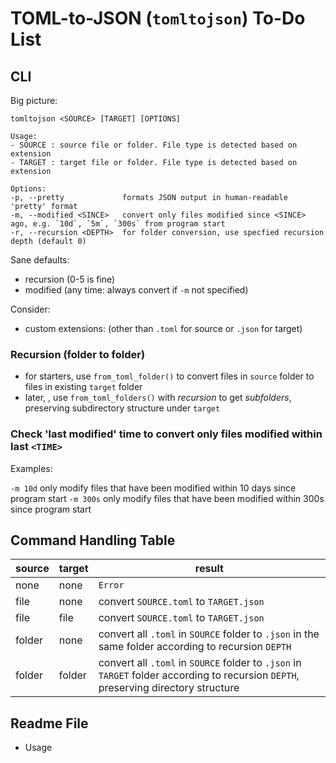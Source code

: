 # TOML-to-JSON (`tomltojson`) To-Do List

## CLI

Big picture:

```text
tomltojson <SOURCE> [TARGET] [OPTIONS]

Usage:
- SOURCE : source file or folder. File type is detected based on extension
- TARGET : target file or folder. File type is detected based on extension

Options:
-p, --pretty             formats JSON output in human-readable 'pretty' format
-m, --modified <SINCE>   convert only files modified since <SINCE> ago, e.g. `10d`, `5m`, `300s` from program start
-r, --recursion <DEPTH>  for folder conversion, use specfied recursion depth (default 0)
```

Sane defaults:

- recursion (0-5 is fine)
- modified (any time: always convert if `-m` not specified)

Consider:

- custom extensions: (other than `.toml` for source or `.json` for target)

### Recursion (folder to folder)

- for starters, use `from_toml_folder()` to convert files in `source` folder to files in existing `target` folder
- later, , use `from_toml_folders()` with _recursion_ to get _subfolders_, preserving subdirectory structure under `target`

### Check 'last modified' time to convert only files modified within last `<TIME>`

Examples:

`-m 10d`  only modify files that have been modified within 10 days since program start
`-m 300s` only modify files that have been modified within 300s since program start

## Command Handling Table

|source |target |result |
|-------|-------|-------|
|none   |none   |`Error`|
|file   |none   |convert `SOURCE.toml` to `TARGET.json`|
|file   |file   |convert `SOURCE.toml` to `TARGET.json`|
|folder |none   |convert all `.toml` in `SOURCE` folder to `.json` in the same folder according to recursion `DEPTH` |
|folder |folder |convert all `.toml` in `SOURCE` folder to `.json` in `TARGET` folder according to recursion `DEPTH`, preserving directory structure |

## Readme File

- Usage
